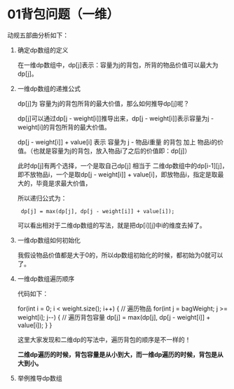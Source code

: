 # 01背包问题（一维）

动规五部曲分析如下：

1. 确定dp数组的定义

    在一维dp数组中，dp[j]表示：容量为j的背包，所背的物品价值可以最大为dp[j]。

2. 一维dp数组的递推公式

    dp[j]为 容量为j的背包所背的最大价值，那么如何推导dp[j]呢？

    dp[j]可以通过dp[j - weight[i]]推导出来，dp[j - weight[i]]表示容量为j - weight[i]的背包所背的最大价值。

    dp[j - weight[i]] + value[i] 表示 容量为 j - 物品i重量 的背包 加上 物品i的价值。（也就是容量为j的背包，放入物品i了之后的价值即：dp[j]）

    此时dp[j]有两个选择，一个是取自己dp[j] 相当于 二维dp数组中的dp[i-1][j]，即不放物品i，一个是取dp[j - weight[i]] + value[i]，即放物品i，指定是取最大的，毕竟是求最大价值，

    所以递归公式为：

        dp[j] = max(dp[j], dp[j - weight[i]] + value[i]);

    可以看出相对于二维dp数组的写法，就是把dp[i][j]中i的维度去掉了。

3. 一维dp数组如何初始化

    我假设物品价值都是大于0的，所以dp数组初始化的时候，都初始为0就可以了。

4. 一维dp数组遍历顺序

    代码如下：

      for(int i = 0; i < weight.size(); i++) { // 遍历物品
          for(int j = bagWeight; j >= weight[i]; j--) { // 遍历背包容量
              dp[j] = max(dp[j], dp[j - weight[i]] + value[i]);
          }
      }

    这里大家发现和二维dp的写法中，遍历背包的顺序是不一样的！

    **二维dp遍历的时候，背包容量是从小到大，而一维dp遍历的时候，背包是从大到小。**
    
5. 举例推导dp数组

![]()
